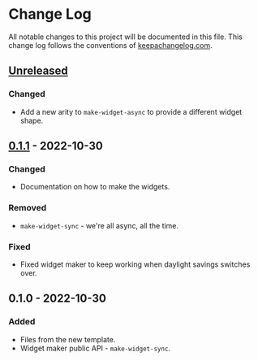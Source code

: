 # Change Log
All notable changes to this project will be documented in this file. This change log follows the conventions of [keepachangelog.com](http://keepachangelog.com/).

## [Unreleased]
### Changed
- Add a new arity to `make-widget-async` to provide a different widget shape.

## [0.1.1] - 2022-10-30
### Changed
- Documentation on how to make the widgets.

### Removed
- `make-widget-sync` - we're all async, all the time.

### Fixed
- Fixed widget maker to keep working when daylight savings switches over.

## 0.1.0 - 2022-10-30
### Added
- Files from the new template.
- Widget maker public API - `make-widget-sync`.

[Unreleased]: https://sourcehost.site/your-name/resultful-crud/compare/0.1.1...HEAD
[0.1.1]: https://sourcehost.site/your-name/resultful-crud/compare/0.1.0...0.1.1
